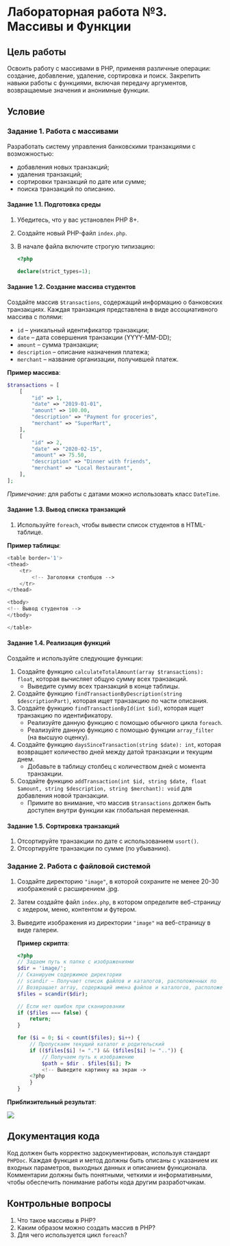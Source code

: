 # Лабораторная работа №3. Массивы и Функции

## Цель работы

Освоить работу с массивами в PHP, применяя различные операции: создание, добавление, удаление, сортировка и поиск. Закрепить навыки работы с функциями, включая передачу аргументов, возвращаемые значения и анонимные функции.

## Условие

### Задание 1. Работа с массивами

Разработать систему управления банковскими транзакциями с возможностью:

- добавления новых транзакций;
- удаления транзакций;
- сортировки транзакций по дате или сумме;
- поиска транзакций по описанию.

#### Задание 1.1. Подготовка среды

1. Убедитесь, что у вас установлен PHP 8+.
2. Создайте новый PHP-файл `index.php`.
3. В начале файла включите строгую типизацию:

   ```php
   <?php

   declare(strict_types=1);
   ```

#### Задание 1.2. Создание массива студентов

Создайте массив `$transactions`, содержащий информацию о банковских транзакциях. Каждая транзакция представлена в виде ассоциативного массива с полями:

- `id` – уникальный идентификатор транзакции;
- `date` – дата совершения транзакции (YYYY-MM-DD);
- `amount` – сумма транзакции;
- `description` – описание назначения платежа;
- `merchant` – название организации, получившей платеж.

**Пример массива**:

```php
$transactions = [
    [
        "id" => 1,
        "date" => "2019-01-01",
        "amount" => 100.00,
        "description" => "Payment for groceries",
        "merchant" => "SuperMart",
    ],
    [
        "id" => 2,
        "date" => "2020-02-15",
        "amount" => 75.50,
        "description" => "Dinner with friends",
        "merchant" => "Local Restaurant",
    ],
];
```

_Примечание_: для работы с датами можно использовать класс `DateTime`.

#### Задание 1.3. Вывод списка транзакций

1. Используйте `foreach`, чтобы вывести список студентов в HTML-таблице.

**Пример таблицы**:

```php
<table border='1'>
<thead>
    <tr>
        <!-- Заголовки столбцов -->
    </tr>
</thead>

<tbody>
<!-- Вывод студентов -->
</tbody>

</table>
```

#### Задание 1.4. Реализация функций

Создайте и используйте следующие функции:

1. Создайте функцию `calculateTotalAmount(array $transactions): float`, которая вычисляет общую сумму всех транзакций.
   - Выведите сумму всех транзакций в конце таблицы.
2. Создайте функцию `findTransactionByDescription(string $descriptionPart)`, которая ищет транзакцию по части описания.
3. Создайте функцию `findTransactionById(int $id)`, которая ищет транзакцию по идентификатору.
   - Реализуйте данную функцию с помощью обычного цикла `foreach`.
   - Реализуйте данную функцию с помощью функции `array_filter` (на высшую оценку).
4. Создайте функцию `daysSinceTransaction(string $date): int`, которая возвращает количество дней между датой транзакции и текущим днем.
   - Добавьте в таблицу столбец с количеством дней с момента транзакции.
5. Создайте функцию `addTransaction(int $id, string $date, float $amount, string $description, string $merchant): void` для добавления новой транзакции.
   - Примите во внимание, что массив `$transactions` должен быть доступен внутри функции как глобальная переменная.

#### Задание 1.5. Сортировка транзакций

1. Отсортируйте транзакции по дате с использованием `usort()`.
2. Отсортируйте транзакции по сумме (по убыванию).

### Задание 2. Работа с файловой системой

1. Создайте директорию `"image"`, в которой сохраните не менее 20-30 изображений с расширением .jpg.
2. Затем создайте файл `index.php`, в котором определите веб-страницу с хедером, меню, контентом и футером.
3. Выведите изображения из директории `"image"` на веб-страницу в виде галереи.

   **Пример скрипта**:

   ```php
   <?php
   // Задаем путь к папке с изображениями
   $dir = 'image/';
   // Сканируем содержимое директории
   // scandir — Получает список файлов и каталогов, расположенных по  указанному пути.
   // Возвращает array, содержащий имена файлов и каталогов, расположенных по  пути, переданному в параметре
   $files = scandir($dir);

   // Если нет ошибок при сканировании
   if ($files === false) {
       return;
   }

   for ($i = 0; $i < count($files); $i++) {
       // Пропускаем текущий каталог и родительский
       if (($files[$i] != ".") && ($files[$i] != "..")) {
           // Получаем путь к изображению
           $path = $dir . $files[$i]; ?>
           <!-- Выведите картинку на экран ->
       <?php
       }
   }
   ```

**Приблизительный результат**:

<img src="https://imgur.com/CHaHDwp" />

## Документация кода

Код должен быть корректно задокументирован, используя стандарт `PHPDoc`. Каждая функция и метод должны быть описаны с указанием их входных параметров, выходных данных и описанием функционала. Комментарии должны быть понятными, четкими и информативными, чтобы обеспечить понимание работы кода другим разработчикам.

## Контрольные вопросы

1. Что такое массивы в PHP?
2. Каким образом можно создать массив в PHP?
3. Для чего используется цикл `foreach`?
